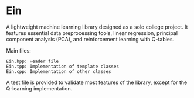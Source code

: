 # Ein

A lightweight machine learning library designed as a solo college project. It features essential data preprocessing tools, linear regression, principal component analysis (PCA), and reinforcement learning with Q-tables.

Main files:

    Ein.hpp: Header file
    Ein.tpp: Implementation of template classes
    Ein.cpp: Implementation of other classes

A test file is provided to validate most features of the library, except for the Q-learning implementation.
